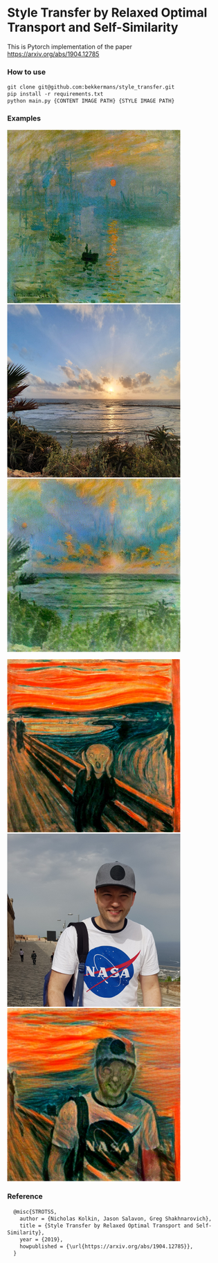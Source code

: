 # Style Transfer by Relaxed Optimal Transport and Self-Similarity

This is Pytorch implementation of the paper https://arxiv.org/abs/1904.12785
### How to use
```
git clone git@github.com:bekkermans/style_transfer.git
pip install -r requirements.txt
python main.py {CONTENT IMAGE PATH} {STYLE IMAGE PATH}
```
### Examples
<img src="images/mone.jpg" width="400" height="400"> <img src="images/mone-content.jpg" width="400" height="400"> <img src="images/mone-style.jpg" width="400" height="400"> <br>
 
<img src="images/scream.jpg" width="400" height="400"> <img src="images/me.jpg" width="400" height="400"> <img src="images/scream-me.jpg" width="400" height="400">

### Reference
```
  @misc{STROTSS,
    author = {Nicholas Kolkin, Jason Salavon, Greg Shakhnarovich},
    title = {Style Transfer by Relaxed Optimal Transport and Self-Similarity},
    year = {2019},
    howpublished = {\url{https://arxiv.org/abs/1904.12785}},
  }
```
